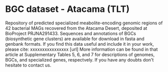 # BGC dataset - Atacama (TLT)
Repository of predicted specialized meabolite-encoding genomic regions of 42 bacterial MAGs recovered from the Atacama Desert, deposited at BioProject PRJNA291433.
Sequences and annotations of BGCs (biosynthetic gene clusters) are available for download in fasta and genbank formats.
If you find this data useful and include it in your work, please cite: xxxxxxxxxxxxxxxx [url]
More information can be found in that article at Supplementary Tables 5, 6, and 7 for descriptions of genomes, BGCs, and specialized genes, respectvely.
If you have any doubts don't hesitate to contact us.
